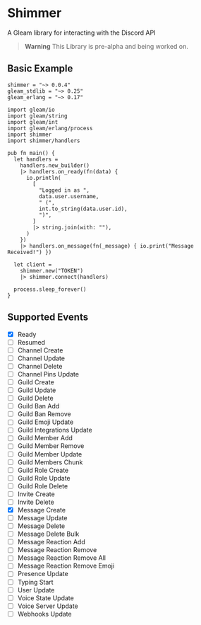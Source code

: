 # Shimmer

A Gleam library for interacting with the Discord API

> **Warning**
> This Library is pre-alpha and being worked on.

## Basic Example

```
shimmer = "~> 0.0.4"
gleam_stdlib = "~> 0.25"
gleam_erlang = "~> 0.17"
```

```gleam
import gleam/io
import gleam/string
import gleam/int
import gleam/erlang/process
import shimmer
import shimmer/handlers

pub fn main() {
  let handlers =
    handlers.new_builder()
    |> handlers.on_ready(fn(data) {
      io.println(
        [
          "Logged in as ",
          data.user.username,
          " (",
          int.to_string(data.user.id),
          ")",
        ]
        |> string.join(with: ""),
      )
    })
    |> handlers.on_message(fn(_message) { io.print("Message Received!") })

  let client =
    shimmer.new("TOKEN")
    |> shimmer.connect(handlers)

  process.sleep_forever()
}
```

## Supported Events
- [x] Ready
- [ ] Resumed
- [ ] Channel Create
- [ ] Channel Update
- [ ] Channel Delete
- [ ] Channel Pins Update
- [ ] Guild Create
- [ ] Guild Update
- [ ] Guild Delete
- [ ] Guild Ban Add
- [ ] Guild Ban Remove
- [ ] Guild Emoji Update
- [ ] Guild Integrations Update
- [ ] Guild Member Add
- [ ] Guild Member Remove
- [ ] Guild Member Update
- [ ] Guild Members Chunk
- [ ] Guild Role Create
- [ ] Guild Role Update
- [ ] Guild Role Delete
- [ ] Invite Create
- [ ] Invite Delete
- [x] Message Create
- [ ] Message Update
- [ ] Message Delete
- [ ] Message Delete Bulk
- [ ] Message Reaction Add
- [ ] Message Reaction Remove
- [ ] Message Reaction Remove All
- [ ] Message Reaction Remove Emoji
- [ ] Presence Update
- [ ] Typing Start
- [ ] User Update
- [ ] Voice State Update
- [ ] Voice Server Update
- [ ] Webhooks Update
